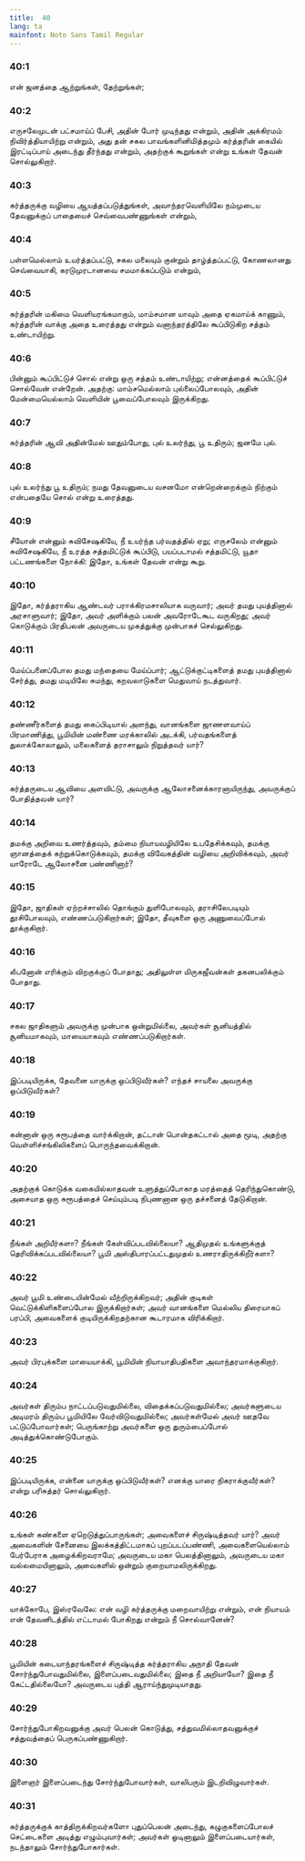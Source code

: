 ```yaml
---
title:  40
lang: ta
mainfont: Noto Sans Tamil Regular
---
```


###  40:1

என் ஜனத்தை ஆற்றுங்கள், தேற்றுங்கள்;

###  40:2

எருசலேமுடன் பட்சமாய்ப் பேசி, அதின் போர் முடிந்தது என்றும், அதின் அக்கிரமம் நிவிர்த்தியாயிற்று என்றும், அது தன் சகல பாவங்களினிமித்தமும் கர்த்தரின் கையில் இரட்டிப்பாய் அடைந்து தீர்ந்தது என்றும், அதற்குக் கூறுங்கள் என்று உங்கள் தேவன் சொல்லுகிறார்.

###  40:3

கர்த்தருக்கு வழியை ஆயத்தப்படுத்துங்கள், அவாந்தரவெளியிலே நம்முடைய தேவனுக்குப் பாதையைச் செவ்வைபண்ணுங்கள் என்றும்,

###  40:4

பள்ளமெல்லாம் உயர்த்தப்பட்டு, சகல மலையும் குன்றும் தாழ்த்தப்பட்டு, கோணலானது செவ்வையாகி, கரடுமுரடானவை சமமாக்கப்படும் என்றும்,

###  40:5

கர்த்தரின் மகிமை வெளியரங்கமாகும், மாம்சமான யாவும் அதை ஏகமாய்க் காணும், கர்த்தரின் வாக்கு அதை உரைத்தது என்றும் வனாந்தரத்திலே கூப்பிடுகிற சத்தம் உண்டாயிற்று.

###  40:6

பின்னும் கூப்பிட்டுச் சொல் என்று ஒரு சத்தம் உண்டாயிற்று; என்னத்தைக் கூப்பிட்டுச் சொல்வேன் என்றேன். அதற்கு: மாம்சமெல்லாம் புல்லைப்போலவும், அதின் மேன்மையெல்லாம் வெளியின் பூவைப்போலவும் இருக்கிறது.

###  40:7

கர்த்தரின் ஆவி அதின்மேல் ஊதும்போது, புல் உலர்ந்து, பூ உதிரும்; ஜனமே புல்.

###  40:8

புல் உலர்ந்து பூ உதிரும்; நமது தேவனுடைய வசனமோ என்றென்றைக்கும் நிற்கும் என்பதையே சொல் என்று உரைத்தது.

###  40:9

சீயோன் என்னும் சுவிசேஷகியே, நீ உயர்ந்த பர்வதத்தில் ஏறு; எருசலேம் என்னும் சுவிசேஷகியே, நீ உரத்த சத்தமிட்டுக் கூப்பிடு, பயப்படாமல் சத்தமிட்டு, யூதா பட்டணங்களை நோக்கி: இதோ, உங்கள் தேவன் என்று கூறு.

###  40:10

இதோ, கர்த்தராகிய ஆண்டவர் பராக்கிரமசாலியாக வருவார்; அவர் தமது புயத்தினால் அரசாளுவார்; இதோ, அவர் அளிக்கும் பலன் அவரோடேகூட வருகிறது; அவர் கொடுக்கும் பிரதிபலன் அவருடைய முகத்துக்கு முன்பாகச் செல்லுகிறது.

###  40:11

மேய்ப்பனைப்போல தமது மந்தையை மேய்ப்பார்; ஆட்டுக்குட்டிகளைத் தமது புயத்தினால் சேர்த்து, தமது மடியிலே சுமந்து, கறவலாடுகளை மெதுவாய் நடத்துவார்.

###  40:12

தண்ணீர்களைத் தமது கைப்பிடியால் அளந்து, வானங்களை ஜாணளவாய்ப் பிரமாணித்து, பூமியின் மண்ணை மரக்காலில் அடக்கி, பர்வதங்களைத் துலாக்கோலாலும், மலைகளைத் தராசாலும் நிறுத்தவர் யார்?

###  40:13

கர்த்தருடைய ஆவியை அளவிட்டு, அவருக்கு ஆலோசனைக்காரனாயிருந்து, அவருக்குப் போதித்தவன் யார்?

###  40:14

தமக்கு அறிவை உணர்த்தவும், தம்மை நியாயவழியிலே உபதேசிக்கவும், தமக்கு ஞானத்தைக் கற்றுக்கொடுக்கவும், தமக்கு விவேகத்தின் வழியை அறிவிக்கவும், அவர் யாரோடே ஆலோசனை பண்ணினார்?

###  40:15

இதோ, ஜாதிகள் ஏற்றச்சாலில் தொங்கும் துளிபோலவும், தராசிலேபடியும் தூசிபோலவும், எண்ணப்படுகிறார்கள்; இதோ, தீவுகளை ஒரு அணுவைப்போல் தூக்குகிறார்.

###  40:16

லீபனோன் எரிக்கும் விறகுக்குப் போதாது; அதிலுள்ள மிருகஜீவன்கள் தகனபலிக்கும் போதாது.

###  40:17

சகல ஜாதிகளும் அவருக்கு முன்பாக ஒன்றுமில்லை, அவர்கள் சூனியத்தில் சூனியமாகவும், மாயையாகவும் எண்ணப்படுகிறார்கள்.

###  40:18

இப்படியிருக்க, தேவனை யாருக்கு ஒப்பிடுவீர்கள்? எந்தச் சாயலை அவருக்கு ஒப்பிடுவீர்கள்?

###  40:19

கன்னான் ஒரு சுரூபத்தை வார்க்கிறான், தட்டான் பொன்தகட்டால் அதை மூடி, அதற்கு வெள்ளிச்சங்கிலிகளைப் பொருந்தவைக்கிறான்.

###  40:20

அதற்குக் கொடுக்க வகையில்லாதவன் உளுத்துப்போகாத மரத்தைத் தெரிந்துகொண்டு, அசையாத ஒரு சுரூபத்தைச் செய்யும்படி நிபுணனான ஒரு தச்சனைத் தேடுகிறான்.

###  40:21

நீங்கள் அறியீர்களா? நீங்கள் கேள்விப்படவில்லையா? ஆதிமுதல் உங்களுக்குத் தெரிவிக்கப்படவில்லையா? பூமி அஸ்திபாரப்பட்டதுமுதல் உணராதிருக்கிறீர்களா?

###  40:22

அவர் பூமி உண்டையின்மேல் வீற்றிருக்கிறவர்; அதின் குடிகள் வெட்டுக்கிளிகளைப்போல இருக்கிறார்கள்; அவர் வானங்களை மெல்லிய திரையாகப் பரப்பி, அவைகளைக் குடியிருக்கிறதற்கான கூடாரமாக விரிக்கிறார்.

###  40:23

அவர் பிரபுக்களை மாயையாக்கி, பூமியின் நியாயாதிபதிகளை அவாந்தரமாக்குகிறார்.

###  40:24

அவர்கள் திரும்ப நாட்டப்படுவதுமில்லை, விதைக்கப்படுவதுமில்லை; அவர்களுடைய அடிமரம் திரும்ப பூமியிலே வேர்விடுவதுமில்லை; அவர்கள்மேல் அவர் ஊதவே பட்டுப்போவார்கள்; பெருங்காற்று அவர்களை ஒரு துரும்பைப்போல் அடித்துக்கொண்டுபோகும்.

###  40:25

இப்படியிருக்க, என்னை யாருக்கு ஒப்பிடுவீர்கள்? எனக்கு யாரை நிகராக்குவீர்கள்? என்று பரிசுத்தர் சொல்லுகிறார்.

###  40:26

உங்கள் கண்களை ஏறெடுத்துப்பாருங்கள்; அவைகளைச் சிருஷ்டித்தவர் யார்? அவர் அவைகளின் சேனையை இலக்கத்திட்டமாகப் புறப்படப்பண்ணி, அவைகளையெல்லாம் பேர்பேராக அழைக்கிறவராமே; அவருடைய மகா பெலத்தினாலும், அவருடைய மகா வல்லமையினாலும், அவைகளில் ஒன்றும் குறையாமலிருக்கிறது.

###  40:27

யாக்கோபே, இஸ்ரவேலே: என் வழி கர்த்தருக்கு மறைவாயிற்று என்றும், என் நியாயம் என் தேவனிடத்தில் எட்டாமல் போகிறது என்றும் நீ சொல்வானேன்?

###  40:28

பூமியின் கடையாந்தரங்களைச் சிருஷ்டித்த கர்த்தராகிய அநாதி தேவன் சோர்ந்துபோவதுமில்லை, இளைப்படைவதுமில்லை; இதை நீ அறியாயோ? இதை நீ கேட்டதில்லையோ? அவருடைய புத்தி ஆராய்ந்துமுடியாதது.

###  40:29

சோர்ந்துபோகிறவனுக்கு அவர் பெலன் கொடுத்து, சத்துவமில்லாதவனுக்குச் சத்துவத்தைப் பெருகப்பண்ணுகிறார்.

###  40:30

இளைஞர் இளைப்படைந்து சோர்ந்துபோவார்கள், வாலிபரும் இடறிவிழுவார்கள்.

###  40:31

கர்த்தருக்குக் காத்திருக்கிறவர்களோ புதுப்பெலன் அடைந்து, கழுகுகளைப்போலச் செட்டைகளை அடித்து எழும்புவார்கள்; அவர்கள் ஓடினாலும் இளைப்படையார்கள், நடந்தாலும் சோர்ந்துபோகார்கள்.


